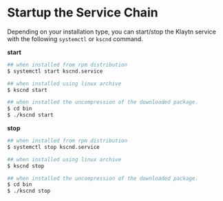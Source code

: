 # Startup the Service Chain <a id="startup-the-service-chain"></a>

Depending on your installation type, you can start/stop the Klaytn service with the following `systemctl`  or `kscnd` command.

**start**

```bash
## when installed from rpm distribution 
$ systemctl start kscnd.service

## when installed using linux archive
$ kscnd start

## when installed the uncompression of the downloaded package.
$ cd bin
$ ./kscnd start
```

**stop**

```bash
## when installed from rpm distribution 
$ systemctl stop kscnd.service

## when installed using linux archive
$ kscnd stop

## when installed the uncompression of the downloaded package.
$ cd bin
$ ./kscnd stop
```


